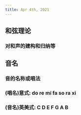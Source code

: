 ```yaml
---
title: Apr 4th, 2021
---
```


## 和弦理论
### 对和声的建构和归纳等
## 音名
### 音的名称或唱法
### (唱名)意式: do re mi fa so ra xi
### (音名)英美式: C D E F G A B
